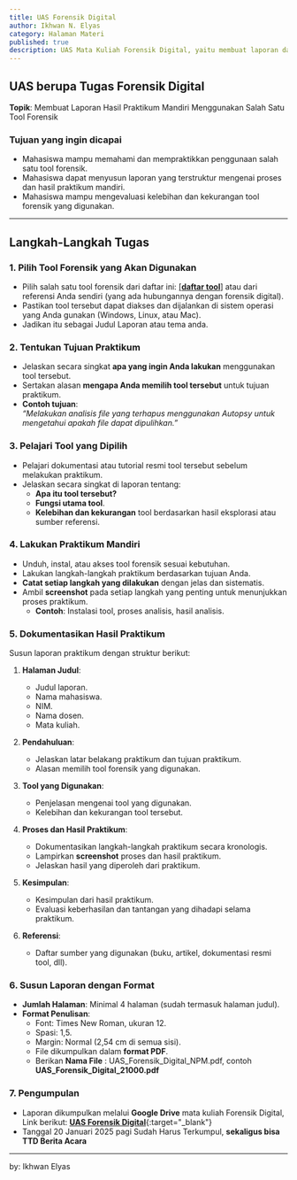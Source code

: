 ```yaml
---
title: UAS Forensik Digital 
author: Ikhwan N. Elyas
category: Halaman Materi
published: true
description: UAS Mata Kuliah Forensik Digital, yaitu membuat laporan dari hasil praktikum dari tool forensik yang dipilih, harapannya Mahasiswa mampu memahami dan mempraktikkan penggunaan salah satu tool forensik, dapat menyusun laporan yang terstruktur dan mampu mengevaluasi kelebian dan kekurangan tool forensik yang digunakan.
---
```




## **UAS berupa Tugas Forensik Digital**  
**Topik**: Membuat Laporan Hasil Praktikum Mandiri Menggunakan Salah Satu Tool Forensik  

### **Tujuan yang ingin dicapai**  
- Mahasiswa mampu memahami dan mempraktikkan penggunaan salah satu tool forensik.  
- Mahasiswa dapat menyusun laporan yang terstruktur mengenai proses dan hasil praktikum mandiri.  
- Mahasiswa mampu mengevaluasi kelebihan dan kekurangan tool forensik yang digunakan.  

---

## **Langkah-Langkah Tugas**  

### **1. Pilih Tool Forensik yang Akan Digunakan**  
- Pilih salah satu tool forensik dari daftar ini: [[**daftar tool**]](https://infoummu.github.io/fd/List-of-forensik-tools-uas.html) atau dari referensi Anda sendiri (yang ada hubungannya dengan forensik digital).  
- Pastikan tool tersebut dapat diakses dan dijalankan di sistem operasi yang Anda gunakan (Windows, Linux, atau Mac). 
- Jadikan itu sebagai Judul Laporan atau tema anda. 

### **2. Tentukan Tujuan Praktikum**  
- Jelaskan secara singkat **apa yang ingin Anda lakukan** menggunakan tool tersebut.  
- Sertakan alasan **mengapa Anda memilih tool tersebut** untuk tujuan praktikum.  
- **Contoh tujuan**:  
  _“Melakukan analisis file yang terhapus menggunakan Autopsy untuk mengetahui apakah file dapat dipulihkan.”_  

### **3. Pelajari Tool yang Dipilih**  
- Pelajari dokumentasi atau tutorial resmi tool tersebut sebelum melakukan praktikum.  
- Jelaskan secara singkat di laporan tentang:  
  - **Apa itu tool tersebut?**  
  - **Fungsi utama tool**.  
  - **Kelebihan dan kekurangan** tool berdasarkan hasil eksplorasi atau sumber referensi.  

### **4. Lakukan Praktikum Mandiri**  
- Unduh, instal, atau akses tool forensik sesuai kebutuhan.  
- Lakukan langkah-langkah praktikum berdasarkan tujuan Anda.  
- **Catat setiap langkah yang dilakukan** dengan jelas dan sistematis.  
- Ambil **screenshot** pada setiap langkah yang penting untuk menunjukkan proses praktikum.  
  - **Contoh**: Instalasi tool, proses analisis, hasil analisis.  

### **5. Dokumentasikan Hasil Praktikum**  
Susun laporan praktikum dengan struktur berikut:  
1. **Halaman Judul**:  
   - Judul laporan.  
   - Nama mahasiswa.  
   - NIM.  
   - Nama dosen.  
   - Mata kuliah.  

2. **Pendahuluan**:  
   - Jelaskan latar belakang praktikum dan tujuan praktikum.  
   - Alasan memilih tool forensik yang digunakan.  

3. **Tool yang Digunakan**:  
   - Penjelasan mengenai tool yang digunakan.  
   - Kelebihan dan kekurangan tool tersebut.  

4. **Proses dan Hasil Praktikum**:  
   - Dokumentasikan langkah-langkah praktikum secara kronologis.  
   - Lampirkan **screenshot** proses dan hasil praktikum.  
   - Jelaskan hasil yang diperoleh dari praktikum.  

5. **Kesimpulan**:  
   - Kesimpulan dari hasil praktikum.  
   - Evaluasi keberhasilan dan tantangan yang dihadapi selama praktikum.  

6. **Referensi**:  
   - Daftar sumber yang digunakan (buku, artikel, dokumentasi resmi tool, dll).  

### **6. Susun Laporan dengan Format**  
- **Jumlah Halaman**: Minimal 4 halaman (sudah termasuk halaman judul).  
- **Format Penulisan**:  
  - Font: Times New Roman, ukuran 12.  
  - Spasi: 1,5.  
  - Margin: Normal (2,54 cm di semua sisi).  
  - File dikumpulkan dalam **format PDF**.  
  - Berikan **Nama File** : UAS_Forensik_Digital_NPM.pdf, contoh **UAS_Forensik_Digital_21000.pdf**

### **7. Pengumpulan**  
- Laporan dikumpulkan melalui **Google Drive** mata kuliah Forensik Digital, Link berikut: [**UAS Forensik Digital**](https://drive.google.com/drive/folders/1ivL7J1F3Jhw2AUwMFi7FTdADpf_UBcAX?usp=drive_link){:target="_blank"}
- Tanggal 20 Januari 2025 pagi Sudah Harus Terkumpul, **sekaligus bisa TTD Berita Acara**


---
by: Ikhwan Elyas